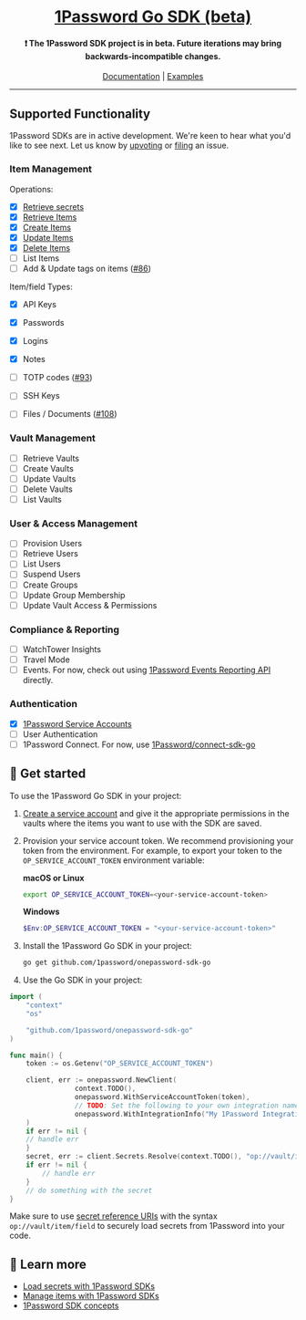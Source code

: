 <p align="center">
  <a href="https://1password.com">
      <h1 align="center">1Password Go SDK (beta)</h1>
  </a>
</p>

<p align="center">
 <h4 align="center"> ❗ The 1Password SDK project is in beta. Future iterations may bring backwards-incompatible changes.</h4>
</p>

<p align="center">
  <a href="https://developer.1password.com/docs/sdks/">Documentation</a> | <a href="https://github.com/1Password/onepassword-sdk-go/tree/main/example">Examples</a>
<br/>

---

## Supported Functionality

1Password SDKs are in active development. We're keen to hear what you'd like to see next. Let us know by [upvoting](https://github.com/1Password/onepassword-sdk-go/issues) or [filing](https://github.com/1Password/onepassword-sdk-go/issues/new/choose) an issue.

### Item Management
Operations:
- [x] [Retrieve secrets](https://developer.1password.com/docs/sdks/load-secrets)
- [x] [Retrieve Items](https://developer.1password.com/docs/sdks/manage-items#get-an-item)
- [x] [Create Items](https://developer.1password.com/docs/sdks/manage-items#create-an-item)
- [x] [Update Items](https://developer.1password.com/docs/sdks/manage-items#edit-an-item)
- [x] [Delete Items](https://developer.1password.com/docs/sdks/manage-items#delete-an-item)
- [ ] List Items
- [ ] Add & Update tags on items ([#86](https://github.com/1Password/onepassword-sdk-go/issues/86))

Item/field Types:
- [x] API Keys
- [x] Passwords
- [x] Logins
- [x] Notes
- [ ] TOTP codes ([#93](https://github.com/1Password/onepassword-sdk-go/issues/93))
- [ ] SSH Keys
- [ ] Files / Documents ([#108](https://github.com/1Password/onepassword-sdk-go/issues/108))


### Vault Management
- [ ] Retrieve Vaults
- [ ] Create Vaults
- [ ] Update Vaults
- [ ] Delete Vaults
- [ ] List Vaults

### User & Access Management
- [ ] Provision Users
- [ ] Retrieve Users
- [ ] List Users
- [ ] Suspend Users
- [ ] Create Groups
- [ ] Update Group Membership
- [ ] Update Vault Access & Permissions

### Compliance & Reporting
- [ ] WatchTower Insights
- [ ] Travel Mode
- [ ] Events. For now, check out using [1Password Events Reporting API](https://developer.1password.com/docs/events-api/) directly.

### Authentication

- [x] [1Password Service Accounts](https://developer.1password.com/docs/service-accounts/get-started/)
- [ ] User Authentication
- [ ] 1Password Connect. For now, use [1Password/connect-sdk-go](https://github.com/1Password/connect-sdk-go)

## 🚀 Get started

To use the 1Password Go SDK in your project:

1. [Create a service account](https://my.1password.com/developer-tools/infrastructure-secrets/serviceaccount/) and give it the appropriate permissions in the vaults where the items you want to use with the SDK are saved.
2. Provision your service account token. We recommend provisioning your token from the environment. For example, to export your token to the `OP_SERVICE_ACCOUNT_TOKEN` environment variable:

   **macOS or Linux**

   ```bash
   export OP_SERVICE_ACCOUNT_TOKEN=<your-service-account-token>
   ```

   **Windows**

   ```powershell
   $Env:OP_SERVICE_ACCOUNT_TOKEN = "<your-service-account-token>"
   ```

3. Install the 1Password Go SDK in your project:

   ```bash
   go get github.com/1password/onepassword-sdk-go
   ```

4. Use the Go SDK in your project:

```go
import (
    "context"
    "os"

    "github.com/1password/onepassword-sdk-go"
)

func main() {
    token := os.Getenv("OP_SERVICE_ACCOUNT_TOKEN")

    client, err := onepassword.NewClient(
                context.TODO(),
                onepassword.WithServiceAccountToken(token),
                // TODO: Set the following to your own integration name and version.
                onepassword.WithIntegrationInfo("My 1Password Integration", "v1.0.0"),
    )
    if err != nil {
	// handle err
    }
    secret, err := client.Secrets.Resolve(context.TODO(), "op://vault/item/field")
    if err != nil {
        // handle err
    }
    // do something with the secret
}
```

Make sure to use [secret reference URIs](https://developer.1password.com/docs/cli/secrets-reference-syntax/) with the syntax `op://vault/item/field` to securely load secrets from 1Password into your code.

## 📖 Learn more

- [Load secrets with 1Password SDKs](https://developer.1password.com/docs/sdks/load-secrets)
- [Manage items with 1Password SDKs](https://developer.1password.com/docs/sdks/manage-items)
- [1Password SDK concepts](https://developer.1password.com/docs/sdks/concepts)
